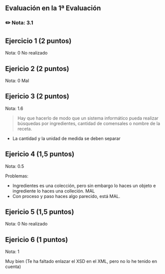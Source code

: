 ## Evaluación en la 1ª Evaluación

### ✏️ Nota: 3.1

## Ejercicio 1 (2 puntos)

Nota: 0
No realizado


## Ejericio 2 (2 puntos)

Nota: 0
Mal



## Ejericio 3 (2 puntos)

Nota: 1.6

> Hay que hacerlo de modo que un sistema informático pueda realizar búsquedas por ingredientes, cantidad de comensales o nombre de la receta.

- La cantidad y la unidad de medida se deben separar



## Ejericio 4 (1,5 puntos)

Nota: 0.5

Problemas:
- Ingredientes es una colección, pero sin embargo lo haces un objeto e ingrediente lo haces una colleción. MAL
- Con proceso y paso haces algo parecido, está MAL.
  


## Ejericio 5 (1,5 puntos)

Nota: 0
No realizado


## Ejericio 6 (1 puntos)

Nota: 1

Muy bien (Te ha faltado enlazar el XSD en el XML, pero no lo he tenido en cuenta)
